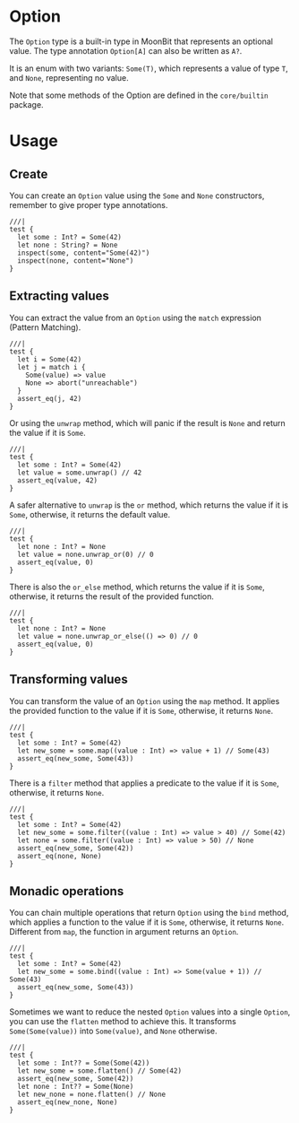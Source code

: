 # Option

The `Option` type is a built-in type in MoonBit that represents an optional value. The type annotation `Option[A]` can also be written as `A?`.

It is an enum with two variants: `Some(T)`, which represents a value of type `T`, and `None`, representing no value.

Note that some methods of the Option are defined in the `core/builtin` package.

# Usage

## Create

You can create an `Option` value using the `Some` and `None` constructors, remember to give proper type annotations.

```moonbit
///|
test {
  let some : Int? = Some(42)
  let none : String? = None
  inspect(some, content="Some(42)")
  inspect(none, content="None")
}
```

## Extracting values

You can extract the value from an `Option` using the `match` expression (Pattern Matching).

```moonbit
///|
test {
  let i = Some(42)
  let j = match i {
    Some(value) => value
    None => abort("unreachable")
  }
  assert_eq(j, 42)
}
```

Or using the `unwrap` method, which will panic if the result is `None` and return the value if it is `Some`.

```moonbit
///|
test {
  let some : Int? = Some(42)
  let value = some.unwrap() // 42
  assert_eq(value, 42)
}
```

A safer alternative to `unwrap` is the `or` method, which returns the value if it is `Some`, otherwise, it returns the default value.

```moonbit
///|
test {
  let none : Int? = None
  let value = none.unwrap_or(0) // 0
  assert_eq(value, 0)
}
```

There is also the `or_else` method, which returns the value if it is `Some`, otherwise, it returns the result of the provided function.

```moonbit
///|
test {
  let none : Int? = None
  let value = none.unwrap_or_else(() => 0) // 0
  assert_eq(value, 0)
}
```

## Transforming values

You can transform the value of an `Option` using the `map` method. It applies the provided function to the value if it is `Some`, otherwise, it returns `None`.

```moonbit
///|
test {
  let some : Int? = Some(42)
  let new_some = some.map((value : Int) => value + 1) // Some(43)
  assert_eq(new_some, Some(43))
}
```

There is a `filter` method that applies a predicate to the value if it is `Some`, otherwise, it returns `None`.

```moonbit
///|
test {
  let some : Int? = Some(42)
  let new_some = some.filter((value : Int) => value > 40) // Some(42)
  let none = some.filter((value : Int) => value > 50) // None
  assert_eq(new_some, Some(42))
  assert_eq(none, None)
}
```

## Monadic operations

You can chain multiple operations that return `Option` using the `bind` method, which applies a function to the value if it is `Some`, otherwise, it returns `None`. Different from `map`, the function in argument returns an `Option`.

```moonbit
///|
test {
  let some : Int? = Some(42)
  let new_some = some.bind((value : Int) => Some(value + 1)) // Some(43)
  assert_eq(new_some, Some(43))
}
```

Sometimes we want to reduce the nested `Option` values into a single `Option`, you can use the `flatten` method to achieve this. It transforms `Some(Some(value))` into `Some(value)`, and `None` otherwise.

```moonbit
///|
test {
  let some : Int?? = Some(Some(42))
  let new_some = some.flatten() // Some(42)
  assert_eq(new_some, Some(42))
  let none : Int?? = Some(None)
  let new_none = none.flatten() // None
  assert_eq(new_none, None)
}
```



